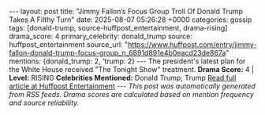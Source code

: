 --- layout: post title: "Jimmy Fallon’s Focus Group Troll Of Donald Trump Takes A Filthy Turn" date: 2025-08-07 05:26:28 +0000 categories: gossip tags: [donald-trump, source-huffpost_entertainment, drama-rising] drama_score: 4 primary_celebrity: donald_trump source: huffpost_entertainment source_url: "https://www.huffpost.com/entry/jimmy-fallon-donald-trump-focus-group_n_6891d891e4b0eacd23de867a" mentions: {donald_trump: 2, 'trump: 2} --- The president's latest plan for the White House received "The Tonight Show" treatment. **Drama Score:** 4 | **Level:** RISING **Celebrities Mentioned:** Donald Trump, Trump [Read full article at Huffpost Entertainment](https://www.huffpost.com/entry/jimmy-fallon-donald-trump-focus-group_n_6891d891e4b0eacd23de867a) --- *This post was automatically generated from RSS feeds. Drama scores are calculated based on mention frequency and source reliability.*